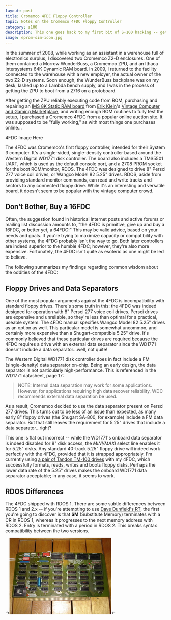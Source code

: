 ```yaml
---
layout: post
title: Cromemco 4FDC Floppy Controller
topic: Notes on the Cromemco 4FDC Floppy Controller
category: s100
description: This one goes back to my first bit of S-100 hacking -- getting a Cromemco 4FDC up and running. Five years later, my 4FDC finally formats a floppy! Here we will discuss some of the tips, tricks, resources and myths about the lowly 4FDC.
image: eprom-sim-icon.jpg
---
```


In the summer of 2008, while working as an assistant in a warehouse full of electronics surplus, I discovered two Cromemco Z2-D enclosures. One of them contained a Morrow WunderBuss, a Cromemco ZPU, and an Ithaca Intersystems 64K Dynamic RAM board. In 2009, I returned to the facility connected to the warehouse with a new employer, the actual owner of the two Z2-D systems. Soon enough, the WunderBuss backplane was on my desk, lashed up to a Lambda bench supply, and I was in the process of getting the ZPU to boot from a 2716 on a protoboard.

After getting the ZPU reliably executing code from ROM, purchasing and repairing an [IMS 8K Static RAM board](http://s100computers.com/Hardware%20Folder/IMS/8K%20Static%20RAM/8K%20Static%20RAM.htm) from [Erik Klein](http://www.vintage-computer.com/)'s [Vintage Computer and Gaming Marketplace](http://marketplace.vintage-computer.com/), and writing enough ROM routines to fully test the setup, I purchased a Cromemco 4FDC from a popular online auction site. It was supposed to be "fully working," as with most things one purchases online...

4FDC Image Here

The 4FDC was Cromemco's first floppy controller, intended for their System 3 computer. It's a single-sided, single-density controller based around the Western Digital WD1771 disk controller. The board also includes a TMS5501 UART, which is used as the default console port, and a 2708 PROM socket for the boot ROM/monitor, RDOS. The 4FDC was designed to drive 8" Persci 277 voice coil drives, or Wangco Model 82 5.25" drives. RDOS, aside from providing standard monitor commands, can read and write tracks and sectors to any connected floppy drive. While it's an interesting and versatile board, it doesn't seem to be popular with the vintage computer crowd.

Don't Bother, Buy a 16FDC
-------------------------

Often, the suggestion found in historical Internet posts and active forums or mailing list discussion amounts to, "the 4FDC is primitive, give up and buy a 16FDC, or better yet, a 64FDC!" This may be valid advice, based on your needs and goals. If you're trying to maximize capacity or compatibility with other systems, the 4FDC probably isn't the way to go. Both later controllers are indeed superior to the humble 4FDC; however, they're also more expensive. Fortunately, the 4FDC isn't quite as esoteric as one might be led to believe. 

The following summarizes my findings regarding common wisdom about the oddities of the 4FDC:

Floppy Drives and Data Separators
---------------------------------

One of the most popular arguments against the 4FDC is incompatibility with standard floppy drives. There's some truth in this: the 4FDC was indeed designed for operation with 8" Persci 277 voice coil drives. Persci drives are expensive and unreliable, so they're less than optimal for a practical, useable system. The 4FDC manual specifies Wangco Model 82 5.25" drives as an option as well. This particular model is somewhat uncommon, and certainly more expensive than a Shugart-compatible 5.25" drive. It's commonly believed that these particular drives are required because the 4FDC requires a drive with an external data separator since the WD1771 doesn't include a data separator...well, not quite!

The Western Digital WD1771 disk controller does in fact include a FM (single-density) data separator on-chip. Being an early design, the data separator is not particularly high-performance. This is referenced in the WD1771 datasheet, page 17:

> NOTE: Internal data separation may work for some applications. However, for applications requiring high data recover reliability, WDC recommends external data separation be used.

As a result, Cromemco decided to use the data separator present on Persci 277 drives. This turns out to be less of an issue than expected, as many early 8" floppy drives (the Shugart SA-800, for example) include a FM data separator. But that still leaves the requirement for 5.25" drives that include a data separator...right?

This one is flat out incorrect -- while the WD1771's onboard data separator is indeed disabled for 8" disk access, the *MINI/MAXI* select line enables it for 5.25" disks. Any standard 40-track 5.25" floppy drive will indeed work perfectly with the 4FDC, provided that it is strapped appropriately. I'm currently using [a pair of Tandon TM-100 drives](http://www.glitchwrks.com/2013/01/11/5.25-Disk-Box) with my 4FDC, which successfully formats, reads, writes and boots floppy disks. Perhaps the lower data rate of the 5.25" drives makes the onboard WD1771 data separator acceptable; in any case, it seems to work.

RDOS Differences
----------------

The 4FDC shipped with RDOS 1. There are some subtle differences between RDOS 1 and 2.x -- if you're attempting to use [Dave Dunfield's RT](http://www.classiccmp.org/dunfield/img/index.htm), the first you're going to discover is that **SM** (Substitute Memory) terminates with a CR in RDOS 1, whereas it progresses to the next memory address with RDOS 2. Entry is terminated with a period in RDOS 2. This breaks syntax compatibility between the two versions.

->[![DBM-1 S100 card](/images/s100/eprom_sim/scaled/front.jpg)](/images/s100/eprom_sim/front.jpg)<-

